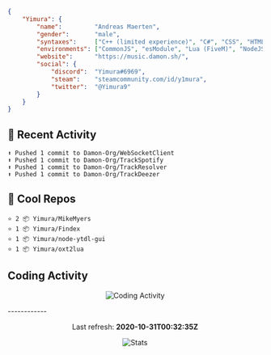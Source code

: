 ```json
{
    "Yimura": {
        "name":         "Andreas Maerten",
        "gender":       "male",
        "syntaxes":     ["C++ (limited experience)", "C#", "CSS", "HTML", "JavaScript", "Lua", "PHP", "Python"],
        "environments": ["CommonJS", "esModule", "Lua (FiveM)", "NodeJS"],
        "website":      "https://music.damon.sh/",
        "social": {
            "discord":  "Yimura#6969",
            "steam":    "steamcommunity.com/id/y1mura",
            "twitter":  "@Yimura9"
        }
    }
}
```

## 🤹 Recent Activity
```
⬆️ Pushed 1 commit to Damon-Org/WebSocketClient
⬆️ Pushed 1 commit to Damon-Org/TrackSpotify
⬆️ Pushed 1 commit to Damon-Org/TrackResolver
⬆️ Pushed 1 commit to Damon-Org/TrackDeezer
```
## 🌟 Cool Repos
```
⭐️ 2 📦 Yimura/MikeMyers
⭐️ 1 📦 Yimura/Findex
⭐️ 1 📦 Yimura/node-ytdl-gui
⭐️ 1 📦 Yimura/oxt2lua
```
## Coding Activity
<p align="center">
    <img alt="Coding Activity" src="https://wakatime.com/share/@Yimura/d28e6361-803a-4ea8-9d40-7440588330db.svg">
</p>
------------
<p align="center">
  Last refresh:
  <b>2020-10-31T00:32:35Z</b>
</p>
<p align="center">
  <img alt="Stats" src="https://github-readme-stats.vercel.app/api?username=Yimura&show_icons=true&title_color=fff&icon_color=ffff00&text_color=ccc&bg_color=222">
</p>
